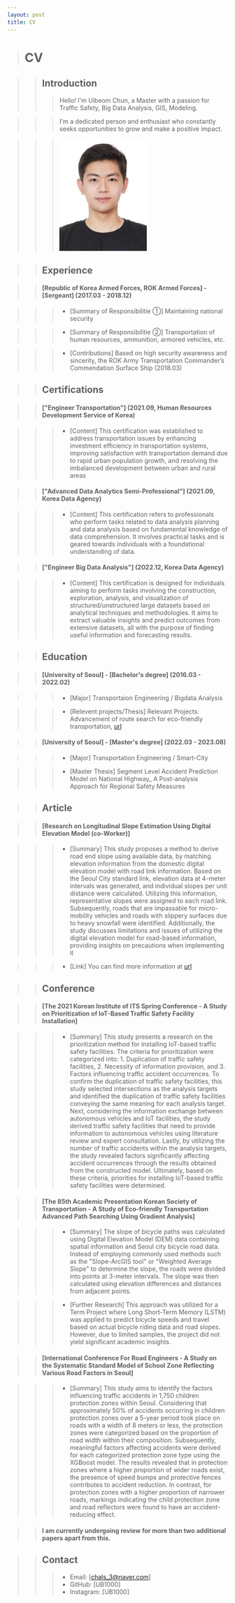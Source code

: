 ```yaml
---
layout: post
title: CV
---
```


> # CV


> > ## Introduction
> > > Hello! I'm Uibeom Chun, a Master with a passion for Traffic Safety, Big Data Analysis, GIS, Modeling. 

> > > I'm a dedicated person and enthusiast who constantly seeks opportunities to grow and make a positive impact. 
  
> > > ![Image](/UFD08247-1_new.jpg)



> > ## Experience


> > #### [Republic of Korea Armed Forces, ROK Armed Forces] - [Sergeant] (2017.03 - 2018.12)

> > > - [Summary of Responsibilitie ①] 
> > >  Maintaining national security

> > > - [Summary of Responsibilitie ②]
> > >  Transportation of human resources, ammunition, armored vehicles, etc.
  
> > > - [Contributions]
> > >   Based on high security awareness and sincerity, the ROK Army Transportation Commander’s Commendation Surface Ship (2018.03)


> > ## Certifications


> > #### ["Engineer Transportation"] (2021.09, Human Resources Development Service of Korea) 

> > > - [Content]
> > >  This certification was established to address transportation issues by enhancing investment efficiency in transportation systems, improving satisfaction
> > >  with transportation demand due to rapid urban population growth, and resolving the imbalanced development between urban and rural areas


> > #### ["Advanced Data Analytics Semi-Professional"] (2021.09, Korea Data Agency) 

> > > - [Content]
> > >   This certification refers to professionals who perform tasks related to data analysis planning and data analysis based on fundamental knowledge of data
> > >   comprehension. It involves practical tasks and is geared towards individuals with a foundational understanding of data.


> > #### ["Engineer Big Data Analysis"] (2022.12, Korea Data Agency) 

> > > - [Content]
> > >   This certification is designed for individuals aiming to perform tasks involving the construction, exploration, analysis, and visualization of
> > >   structured/unstructured large datasets based on analytical techniques and methodologies. It aims to extract valuable insights and predict outcomes from
> > >   extensive datasets, all with the purpose of finding useful information and forecasting results.



> > ## Education


> > #### [University of Seoul] - [Bachelor's degree] (2016.03 - 2022.02)

> > > - [Major]
> > >    Transportaion Engineering / Bigdata Analysis

> > > - [Relevent projects/Thesis]
> > >   Relevant Projects: Advancement of route search for eco-friendly transportation,
> > >   [url](https://kst.or.kr/bbs/board.php?bo_table=tugo_programbook85&wr_id=119)


> > #### [University of Seoul] - [Master's degree] (2022.03 - 2023.08)

> > > - [Major]
> > >   Transportation Engineering / Smart-City

> > > - [Master Thesis]
> > >   Segment Level Accident Prediction Model on National Highway_ A Post-analysis Approach for Regional Safety Measures



> > ## Article


> > #### [Research on Longitudinal Slope Estimation Using Digital Elevation Model (co-Worker)]

> > > - [Summary] 
> > >   This study proposes a method to derive road end slope using available data, by matching elevation information from the domestic digital elevation model
> > >   with road link information. Based on the Seoul City standard link, elevation data at 4-meter intervals was generated, and individual slopes per unit
> > >   distance were calculated. Utilizing this information, representative slopes were assigned to each road link. Subsequently, roads that are impassable for
> > >   micro-mobility vehicles and roads with slippery surfaces due to heavy snowfall were identified. Additionally, the study discusses limitations and issues of
> > >   utilizing the digital elevation model for road-based information, providing insights on precautions when implementing it

> > > - [Link]
> > >   You can find more information at [url](https://www.kci.go.kr/kciportal/ci/sereArticleSearch/ciSereArtiView.kci?sereArticleSearchBean.artiId=ART002792581)



> > ## Conference


> > #### [The 2021 Korean Institute of ITS Spring Conference - A Study on Prioritization of IoT-Based Traffic Safety Facility Installation]

> > > - [Summary] 
> > >   This study presents a research on the prioritization method for installing IoT-based traffic safety facilities. The criteria for prioritization were 
> > >   categorized into: 1. Duplication of traffic safety facilities, 2. Necessity of information provision, and 3. Factors influencing traffic accident
> > >   occurrences. To confirm the duplication of traffic safety facilities, this study selected intersections as the analysis targets and identified the
> > >   duplication of traffic safety facilities conveying the same meaning for each analysis target. Next, considering the information exchange between autonomous
> > >   vehicles and IoT facilities, the study derived traffic safety facilities that need to provide information to autonomous vehicles using literature review and
> > >   expert consultation. Lastly, by utilizing the number of traffic accidents within the analysis targets, the study revealed factors significantly affecting
> > >   accident occurrences through the results obtained from the constructed model. Ultimately, based on these criteria, priorities for installing IoT-based
> > >   traffic safety facilities were determined.


> > #### [The 85th Academic Presentation Korean Society of Transportation - A Study of Eco-friendly Transportation Advanced Path Searching Using Gradient Analysis]

> > > - [Summary] 
> > >   The slope of bicycle paths was calculated using Digital Elevation Model (DEM) data containing spatial information and Seoul city bicycle road data. Instead
> > >   of employing commonly used methods such as the "Slope-ArcGIS tool" or "Weighted Average Slope" to determine the slope, the roads were divided into points
> > >   at 3-meter intervals. The slope was then calculated using elevation differences and distances from adjacent points.

> > > - [Further Research] 
> > >   This approach was utilized for a Term
> > >   Project where Long Short-Term Memory (LSTM) was applied to predict bicycle speeds and travel based on actual bicycle riding data and road slopes. However,
> > >   due to limited samples, the project did not yield significant academic insights.


> >  #### [International Conference For Road Engineers - A Study on the Systematic Standard Model of School Zone Reflecting Various Road Factors in Seoul]

> > > - [Summary] 
> > >   This study aims to identify the factors influencing traffic accidents in 1,750 children protection zones within Seoul. Considering that approximately 50%
> > >   of accidents occurring in children protection zones over a 5-year period took place on roads with a width of 8 meters or less, the protection zones were
> > >   categorized based on the proportion of road width within their composition.
> > >   Subsequently, meaningful factors affecting accidents were derived for each categorized protection zone type using the XGBoost model. The results revealed
> > >   that in protection zones where a higher proportion of wider roads exist, the presence of speed bumps and protective fences contributes to accident
> > >   reduction. In contrast, for protection zones with a higher proportion of narrower roads, markings indicating the child protection zone and road reflectors
> > >   were found to have an accident-reducing effect.


> > #### I am currently undergoing review for more than two additional papers apart from this.

  
> > ## Contact
> > > - Email: [chals_3@naver.com]
> > > - GitHub: [UB1000]
> > > - Instagram: [UB1000]
